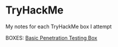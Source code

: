 # TryHackMe
My notes for each TryHackMe box I attempt

BOXES:
[Basic Penetration Testing Box](/BasicPentrationTestingBox/BasicPentrationTestingBox.md)
